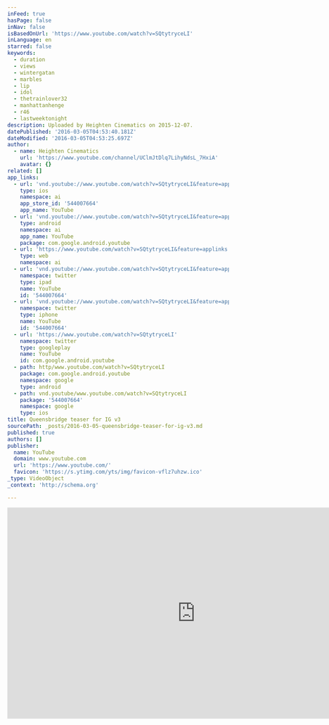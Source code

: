 ```yaml
---
inFeed: true
hasPage: false
inNav: false
isBasedOnUrl: 'https://www.youtube.com/watch?v=SQtytryceLI'
inLanguage: en
starred: false
keywords:
  - duration
  - views
  - wintergatan
  - marbles
  - lip
  - idol
  - thetrainlover32
  - manhattanhenge
  - r46
  - lastweektonight
description: Uploaded by Heighten Cinematics on 2015-12-07.
datePublished: '2016-03-05T04:53:40.181Z'
dateModified: '2016-03-05T04:53:25.697Z'
author:
  - name: Heighten Cinematics
    url: 'https://www.youtube.com/channel/UClmJtDlq7LihyNdsL_7HxiA'
    avatar: {}
related: []
app_links:
  - url: 'vnd.youtube://www.youtube.com/watch?v=SQtytryceLI&feature=applinks'
    type: ios
    namespace: ai
    app_store_id: '544007664'
    app_name: YouTube
  - url: 'vnd.youtube://www.youtube.com/watch?v=SQtytryceLI&feature=applinks'
    type: android
    namespace: ai
    app_name: YouTube
    package: com.google.android.youtube
  - url: 'https://www.youtube.com/watch?v=SQtytryceLI&feature=applinks'
    type: web
    namespace: ai
  - url: 'vnd.youtube://www.youtube.com/watch?v=SQtytryceLI&feature=applinks'
    namespace: twitter
    type: ipad
    name: YouTube
    id: '544007664'
  - url: 'vnd.youtube://www.youtube.com/watch?v=SQtytryceLI&feature=applinks'
    namespace: twitter
    type: iphone
    name: YouTube
    id: '544007664'
  - url: 'https://www.youtube.com/watch?v=SQtytryceLI'
    namespace: twitter
    type: googleplay
    name: YouTube
    id: com.google.android.youtube
  - path: http/www.youtube.com/watch?v=SQtytryceLI
    package: com.google.android.youtube
    namespace: google
    type: android
  - path: vnd.youtube/www.youtube.com/watch?v=SQtytryceLI
    package: '544007664'
    namespace: google
    type: ios
title: Queensbridge teaser for IG v3
sourcePath: _posts/2016-03-05-queensbridge-teaser-for-ig-v3.md
published: true
authors: []
publisher:
  name: YouTube
  domain: www.youtube.com
  url: 'https://www.youtube.com/'
  favicon: 'https://s.ytimg.com/yts/img/favicon-vflz7uhzw.ico'
_type: VideoObject
_context: 'http://schema.org'

---
```

<iframe src="https://cdn.embedly.com/widgets/media.html?src=https%3A%2F%2Fwww.youtube.com%2Fembed%2FSQtytryceLI%3Ffeature%3Doembed&amp;url=https%3A%2F%2Fwww.youtube.com%2Fwatch%3Fv%3DSQtytryceLI&amp;image=https%3A%2F%2Fi.ytimg.com%2Fvi%2FSQtytryceLI%2Fhqdefault.jpg&amp;key=b7d04c9b404c499eba89ee7072e1c4f7&amp;type=text%2Fhtml&amp;schema=youtube" width="854" height="480" scrolling="no" frameborder="0" allowfullscreen="allowfullscreen" style=""></iframe>